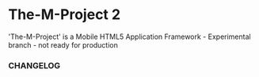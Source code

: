 # The-M-Project 2

'The-M-Project' is a Mobile HTML5 Application Framework - Experimental branch - not ready for production


### CHANGELOG


